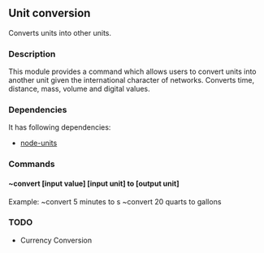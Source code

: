 ## Unit conversion

Converts units into other units.

### Description

This module provides a command which allows users to convert units into another
unit given the international character of networks. Converts time, distance,
mass, volume and digital values.

### Dependencies

It has following dependencies:
+ [node-units](https://github.com/brettlangdon/node-units)

### Commands

#### ~convert [input value] [input unit] to [output unit]

Example:
~convert 5 minutes to s
~convert 20 quarts to gallons

### TODO

+ Currency Conversion